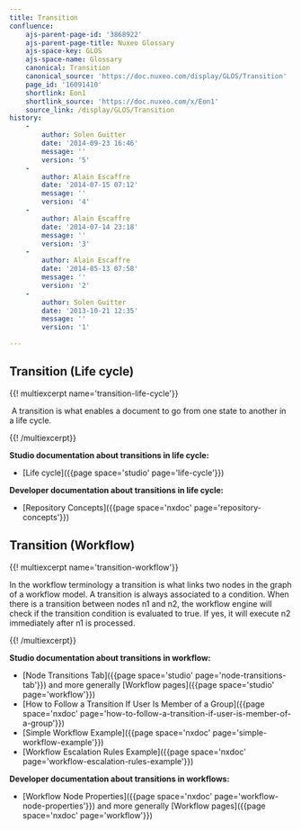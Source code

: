 ```yaml
---
title: Transition
confluence:
    ajs-parent-page-id: '3868922'
    ajs-parent-page-title: Nuxeo Glossary
    ajs-space-key: GLOS
    ajs-space-name: Glossary
    canonical: Transition
    canonical_source: 'https://doc.nuxeo.com/display/GLOS/Transition'
    page_id: '16091410'
    shortlink: Eon1
    shortlink_source: 'https://doc.nuxeo.com/x/Eon1'
    source_link: /display/GLOS/Transition
history:
    - 
        author: Solen Guitter
        date: '2014-09-23 16:46'
        message: ''
        version: '5'
    - 
        author: Alain Escaffre
        date: '2014-07-15 07:12'
        message: ''
        version: '4'
    - 
        author: Alain Escaffre
        date: '2014-07-14 23:18'
        message: ''
        version: '3'
    - 
        author: Alain Escaffre
        date: '2014-05-13 07:58'
        message: ''
        version: '2'
    - 
        author: Solen Guitter
        date: '2013-10-21 12:35'
        message: ''
        version: '1'

---
```

## Transition (Life cycle)

{{! multiexcerpt name='transition-life-cycle'}}

&nbsp;A transition is what enables a document to go from one state to another in a life cycle.

{{! /multiexcerpt}}

**Studio documentation about transitions in life cycle:**

*   [Life cycle]({{page space='studio' page='life-cycle'}})

**Developer documentation about transitions in life cycle:**

*   [Repository Concepts]({{page space='nxdoc' page='repository-concepts'}})

## Transition (Workflow)

{{! multiexcerpt name='transition-workflow'}}

In the workflow terminology a transition is what links two nodes in the graph of a workflow model. A transition is always associated to a condition. When there is a transition between nodes n1 and n2, the workflow engine will check if the transition condition is evaluated to true. If yes, it will execute n2 immediately after n1 is processed.

{{! /multiexcerpt}}

**Studio documentation about transitions in workflow:**

*   [Node Transitions Tab]({{page space='studio' page='node-transitions-tab'}}) and more generally [Workflow pages]({{page space='studio' page='workflow'}})
*   [How to Follow a Transition If User Is Member of a Group]({{page space='nxdoc' page='how-to-follow-a-transition-if-user-is-member-of-a-group'}})
*   [Simple Workflow Example]({{page space='nxdoc' page='simple-workflow-example'}})
*   [Workflow Escalation Rules Example]({{page space='nxdoc' page='workflow-escalation-rules-example'}})

**Developer documentation about transitions in workflows:**

*   [Workflow Node Properties]({{page space='nxdoc' page='workflow-node-properties'}}) and more generally [Workflow pages]({{page space='nxdoc' page='workflow'}})